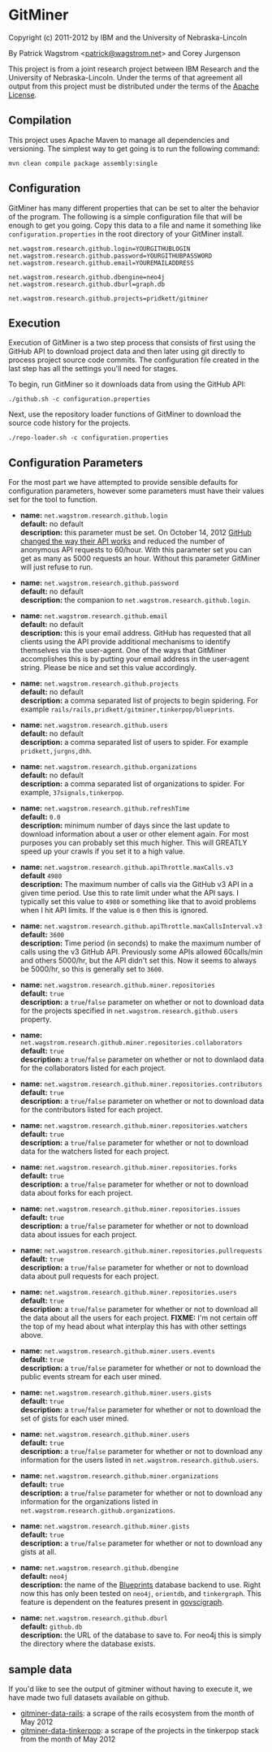 GitMiner
========

Copyright (c) 2011-2012 by IBM and the University of Nebraska-Lincoln

By Patrick Wagstrom &lt;<patrick@wagstrom.net>&gt; and Corey Jurgenson

This project is from a joint research project between IBM Research and the
University of Nebraska-Lincoln. Under the terms of that agreement all output
from this project must be distributed under the terms of the [Apache License][license].

Compilation
-----------
This project uses Apache Maven to manage all dependencies and versioning. The
simplest way to get going is to run the following command:

    mvn clean compile package assembly:single

Configuration
-------------
GitMiner has many different properties that can be set to alter the behavior
of the program. The following is a simple configuration file that will be
enough to get you going. Copy this data to a file and name it something like
`configuration.properties` in the root directory of your GitMiner install.

    net.wagstrom.research.github.login=YOURGITHUBLOGIN
    net.wagstrom.research.github.password=YOURGITHUBPASSWORD
    net.wagstrom.research.github.email=YOUREMAILADDRESS
    
    net.wagstrom.research.github.dbengine=neo4j
    net.wagstrom.research.github.dburl=graph.db

    net.wagstrom.research.github.projects=pridkett/gitminer

Execution
---------
Execution of GitMiner is a two step process that consists of first using the
GitHub API to download project data and then later using git directly to process
project source code commits. The configuration file created in the last step
has all the settings you'll need for stages.

To begin, run GitMiner so it downloads data from using the GitHub API:

    ./github.sh -c configuration.properties

Next, use the repository loader functions of GitMiner to download the source
code history for the projects.

    ./repo-loader.sh -c configuration.properties


Configuration Parameters
------------------------

For the most part we have attempted to provide sensible defaults for
configuration parameters, however some parameters must have their values set
for the tool to function.

* **name:** `net.wagstrom.research.github.login`<br>
  **default:** no default<br>
  **description:** this parameter must be set. On October 14, 2012 [GitHub
  changed the way their API works][gh-api-limit] and reduced the number of anonymous API
  requests to 60/hour. With this parameter set you can get as many as 5000
  requests an hour. Without this parameter GitMiner will just refuse to run.
  
* **name:** `net.wagstrom.research.github.password`<br>
  **default:** no default<br>
  **description:** the companion to `net.wagstrom.research.github.login`.
  
* **name:** `net.wagstrom.research.github.email`<br>
  **default:** no default<br>
  **description:** this is your email address. GitHub has requested that all
  clients using the API provide additional mechanisms to identify themselves
  via the user-agent. One of the ways that GitMiner accomplishes this is by
  putting your email address in the user-agent string. Please be nice and set
  this value accordingly.
  
* **name:** `net.wagstrom.research.github.projects`<br>
  **default:** no default<br>
  **description:** a comma separated list of projects to begin spidering. For
  example `rails/rails,pridkett/gitminer,tinkerpop/blueprints`.
  
* **name:** `net.wagstrom.research.github.users`<br>
  **default:** no default<br>
  **description:** a comma separated list of users to spider. For example
  `pridkett,jurgns,dhh`.
  
* **name:** `net.wagstrom.research.github.organizations`<br>
  **default:** no default<br>
  **description:** a comma separated list of organizations to spider. For
  example, `37signals,tinkerpop`.
  
* **name:** `net.wagstrom.research.github.refreshTime`<br>
  **default:** `0.0`<br>
  **description:** minimum number of days since the last update to download
  information about a user or other element again. For most purposes you can
  probably set this much higher. This will GREATLY speed up your crawls if you
  set it to a high value.

* **name:** `net.wagstrom.research.github.apiThrottle.maxCalls.v3`<br>
  **default** `4980`<br>
  **description:** The maximum number of calls via the GitHub v3 API in a given
  time period. Use this to rate limit under what the API says. I typically set
  this value to `4980` or something like that to avoid problems when I hit API
  limits. If the value is `0` then this is ignored.
  
* **name:** `net.wagstrom.research.github.apiThrottle.maxCallsInterval.v3`<br>
  **default:** `3600`<br>
  **description:** Time period (in seconds) to make the maximum number of calls
  using the v3 GitHub API. Previously
  some APIs allowed 60calls/min and others 5000/hr, but the API didn't set this.
  Now it seems to always be 5000/hr, so this is generally set to `3600`.

* **name:** `net.wagstrom.research.github.miner.repositories`<br>
  **default:** `true`<br>
  **description:** a `true`/`false` parameter on whether or not to download
  data for the projects specified in `net.wagstrom.research.github.users` property.
  
* **name:** `net.wagstrom.research.github.miner.repositories.collaborators`<br>
  **default:** `true`<br>
  **description:** a `true`/`false` parameter on whether or not to downlaod
  data for the collaborators listed for each project.
  
* **name:** `net.wagstrom.research.github.miner.repositories.contributors`<br>
  **default:** `true`<br>
  **description:** a `true`/`false` parameter on whether or not to download
  data for the contributors listed for each project.
  
* **name:** `net.wagstrom.research.github.miner.repositories.watchers`<br>
  **default:** `true`<br>
  **description:** a `true`/`false` parameter for whether or not to download
  data for the watchers listed for each project.
  
* **name:** `net.wagstrom.research.github.miner.repositories.forks`<br>
  **default:** `true`<br>
  **description:** a `true`/`false` parameter for whether or not to download
  data about forks for each project.
  
* **name:** `net.wagstrom.research.github.miner.repositories.issues`<br>
  **default:** `true`<br>
  **description:** a `true`/`false` parameter for whether or not to download
  data about issues for each project.
  
* **name:** `net.wagstrom.research.github.miner.repositories.pullrequests`<br>
  **default:** `true`<br>
  **description:** a `true`/`false` parameter for whether or not to download
  data about pull requests for each project.

* **name:** `net.wagstrom.research.github.miner.repositories.users`<br>
  **default:** `true`<br>
  **description:** a `true`/`false` parameter for whether or not to download
  all the data about all the users for each project. **FIXME:** I'm not certain
  off the top of my head about what interplay this has with other settings above.
  
* **name:** `net.wagstrom.research.github.miner.users.events`<br>
  **default:** `true`<br>
  **description:** a `true`/`false` parameter for whether or not to download the
  public events stream for each user mined.
  
* **name:** `net.wagstrom.research.github.miner.users.gists`<br>
  **default:** `true`<br>
  **description:** a `true`/`false` parameter for whether or not to download the
  set of gists for each user mined.

* **name:** `net.wagstrom.research.github.miner.users`<br>
  **default:** `true`<br>
  **description:** a `true`/`false` parameter for whether or not to download
  any information for the users listed in `net.wagstrom.research.github.users`.
  
* **name:** `net.wagstrom.research.github.miner.organizations`<br>
  **default:** `true`<br>
  **description:** a `true`/`false` parameter for whether or not to download
  any information for the organizations listed in `net.wagstrom.research.github.organizations`.
  
* **name:** `net.wagstrom.research.github.miner.gists`<br>
  **default:** `true`<br>
  **description:** a `true`/`false` parameter for whether or not to download
  any gists at all.
  
* **name:** `net.wagstrom.research.github.dbengine`<br>
  **default:** `neo4j`<br>
  **description:** the name of the [Blueprints][blueprints] database backend
  to use. Right now this has only been tested on `neo4j`, `orientdb`, and
  `tinkergraph`. This feature is dependent on the features present in
  [govscigraph][govscigraph].
  
* **name:** `net.wagstrom.research.github.dburl`<br>
  **default:** `github.db`<br>
  **description:** the URL of the database to save to. For neo4j this is
  simply the directory where the database exists.

sample data
-----------

If you'd like to see the output of gitminer without having to execute it, we
have made two full datasets available on github.

* [gitminer-data-rails][gitminer-data-rails]: a scrape of the rails ecosystem from
the month of May 2012
* [gitminer-data-tinkerpop][gitminer-data-tinkerpop]: a scrape of the projects
in the tinkerpop stack from the month of May 2012

[gh-api-limit]: http://developer.github.com/changes/2012-10-14-rate-limit-changes/
[license]: http://www.apache.org/licenses/LICENSE-2.0.html
[blueprints]: https://github.com/tinkerpop/blueprints
[govscigraph]: https://github.com/pridkett/govscigraph
[gitminer-data-rails]: https://github.com/pridkett/gitminer-data-rails
[gitminer-data-tinkerpop]: https://github.com/pridkett/gitminer-data-tinkerpop